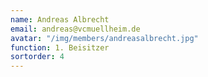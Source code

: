 ```yaml
---
name: Andreas Albrecht
email: andreas@vcmuellheim.de
avatar: "/img/members/andreasalbrecht.jpg"
function: 1. Beisitzer
sortorder: 4
---
```

